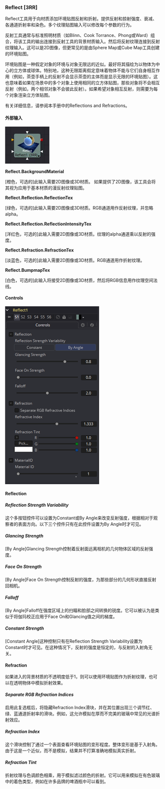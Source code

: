### Reflect [3RR]

Reflect工具用于向材质添加环境贴图反射和折射。提供反射和掠射强度、衰减、各通道折射率和染色。多个纹理贴图输入可以修改每个参数的行为。

反射工具通常与标准照明材质（如Blinn、Cook Torrance、Phong或Ward）组合，将该工具的输出连接到反射工具的背景材质输入。然后将反射纹理连接到反射纹理输入。这可以是2D图像，但更常见的是由Sphere Map或Cube Map工具创建的环境贴图。

环境贴图是一种假定对象的环境与对象无限远的近似。最好将其描绘为以物体为中心的立方体或球体。特别地，这种无限距离假定意味着物体不能与它们自身相互作用（例如，茶壶手柄上的反射不会显示茶壶的主体而是显示无限的环境贴图）。这也意味着如果在场景中的多个对象上使用相同的立方体贴图，那些对象将不会相互反射（例如，两个相邻对象不会彼此反射）。如果希望对象相互反射，则需要为每个对象渲染立方体贴图。

有关详细信息，请参阅本手册中的Reflections and Refractions。

#### 外部输入

 ![3RR_tile](images/3RR_tile.jpg)

**Reflect.BackgroundMaterial** 

[橙色，可选的]此输入需要2D图像或3D材质。
  如果提供了2D图像，该工具会将其视为应用于基本材质的漫反射纹理贴图。

**Reflect.Reflection.ReflectionTex** 

[绿色，可选的]此输入需要2D图像或3D材质。RGB通道用作反射纹理，并忽略alpha。

**Reflect.Reflection.ReflectionIntensityTex** 

[洋红色，可选的]此输入需要2D图像或3D材质。纹理的alpha通道乘以反射的强度。

**Reflect.Refraction.RefractionTex** 

[淡蓝色，可选的]此输入需要2D图像或3D材质。RGB通道用作折射纹理。

**Reflect.BumpmapTex** 

[白色，可选的]此输入将接受2D图像或3D材质，然后将RGB信息用作纹理空间法线。

#### Controls

![3RR_Controls](images/3RR_Controls.png)

#### Reflection

##### Reflection Strength Variability

这个多按钮控件可以设置为Constant或By Angle来改变反射强度，根据相对于观察者的表面方向。以下三个控件只有在此控件设置为By Angle时才可见。

##### Glancing Strength

[By Angle]Glancing Strength控制着反射面远离相机的几何物体区域的反射强度。

##### Face On Strength

[By Angle]Face On Strength控制反射的强度，为那些部分的几何形状直接反射回相机。

##### Falloff

[By Angle]Falloff在强度区域上的扫瞄和脸部之间转换的锐度。它可以被认为是类似于将伽玛校正应用于Face On和Glancing值之间的梯度。

##### Constant Strength

[Constant Angle]这种控制只有在Reflection Strength Variability设置为Constant时才可见。在这种情况下，反射的强度是恒定的，与反射的入射角无关。

#### Refraction

如果进入的背景材质的不透明度低于1，则可以使用环境贴图作为折射纹理，也可以在透明物体中模拟折射效果。

##### Separate RGB Refraction Indices

启用此复选框后，将隐藏Refraction Index滑块，并在其位置出现三个调节红、绿、蓝通道折射率的滑块。例如，这允许模拟在厚而不完美的玻璃中常见的光谱折射效应。

##### Refraction Index

这个滑块控制了通过一个表面查看环境贴图的变形程度。整体变形是基于入射角。由于这是一个近似，而不是模拟，结果并不打算准确地模拟真实折射。

##### Refraction Tint

折射纹理与色调颜色相乘，用于模拟滤过颜色的折射。它可以用来模拟在有色玻璃中的着色类型，例如在许多品牌的啤酒瓶中可以看到。